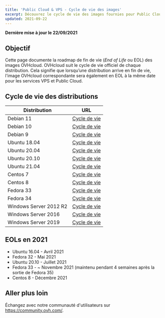 ```yaml
---
title: 'Public Cloud & VPS - Cycle de vie des images'
excerpt: Découvrez le cycle de vie des images fournies pour Public Cloud & VPS
updated: 2021-09-22
---
```


**Dernière mise à jour le 22/09/2021**

## Objectif

Cette page documente la roadmap de fin de vie (*End of Life* ou EOL) des images OVHcloud. OVHcloud suit le cycle de vie officiel de chaque distribution. Cela signifie que lorsqu’une distribution arrive en fin de vie, l'image OVHcloud correspondante sera également en EOL à la même date pour les services VPS et Public Cloud.

## Cycle de vie des distributions

| Distribution                  | URL                                                                                       |
| ----------------------------- | ----------------------------------------------------------------------------------------- |
| Debian 11                     | [Cycle de vie](https://wiki.debian.org/DebianReleases)                                      |
| Debian 10                     | [Cycle de vie](https://wiki.debian.org/DebianReleases)                                      |
| Debian 9                      | [Cycle de vie](https://wiki.debian.org/DebianReleases)                                      |
| Ubuntu 18.04                  | [Cycle de vie](https://wiki.ubuntu.com/Releases)                                            |
| Ubuntu 20.04                  | [Cycle de vie](https://wiki.ubuntu.com/Releases)                                            |
| Ubuntu 20.10                  | [Cycle de vie](https://wiki.ubuntu.com/Releases)                                            |
| Ubuntu 21.04                  | [Cycle de vie](https://wiki.ubuntu.com/Releases)                                            |
| Centos 7                      | [Cycle de vie](https://wiki.centos.org/About/Product)                                       |
| Centos 8                      | [Cycle de vie](https://wiki.centos.org/About/Product)                                       |
| Fedora 33                     | [Cycle de vie](https://fedoraproject.org/wiki/Fedora_Release_Life_Cycle)                    |
| Fedora 34                     | [Cycle de vie](https://fedoraproject.org/wiki/Fedora_Release_Life_Cycle)                    |
| Windows Server 2012 R2        | [Cycle de vie](https://docs.microsoft.com/en-us/lifecycle/products/windows-server-2012-r2)  |
| Windows Server 2016           | [Cycle de vie](https://docs.microsoft.com/en-us/lifecycle/products/windows-server-2016)     |
| Windows Server 2019           | [Cycle de vie](https://docs.microsoft.com/en-us/lifecycle/products/windows-server-2019)     |

## EOLs en 2021

- Ubuntu 16.04 - Avril 2021
- Fedora 32 - Mai 2021
- Ubuntu 20.10 - Juillet 2021
- Fedora 33 - ~ Novembre 2021 (maintenu pendant 4 semaines après la sortie de Fedora 35)
- Centos 8 - Décembre 2021

## Aller plus loin

Échangez avec notre communauté d'utilisateurs sur <https://community.ovh.com/>.
